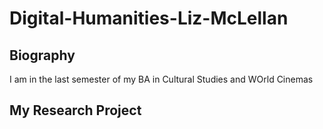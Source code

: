 # Digital-Humanities-Liz-McLellan

## Biography 

I am in the last semester of my BA in Cultural Studies and WOrld Cinemas

## My Research Project


